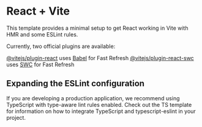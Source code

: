   # React + Vite
       
This template provides a minimal setup to get React working in Vite with HMR and some ESLint rules.

Currently, two official plugins are available:

[@vitejs/plugin-react](#@vitejs/plugin-react) uses [Babel](#Babel) for Fast Refresh
[@vitejs/plugin-react-swc](#@vitejs/plugin-react-swc) uses [SWC](#SWC) for Fast Refresh
## Expanding the ESLint configuration
If you are developing a production application, we recommend using TypeScript with type-aware lint rules enabled. Check out the TS template for information on how to integrate TypeScript and typescript-eslint in your project.
